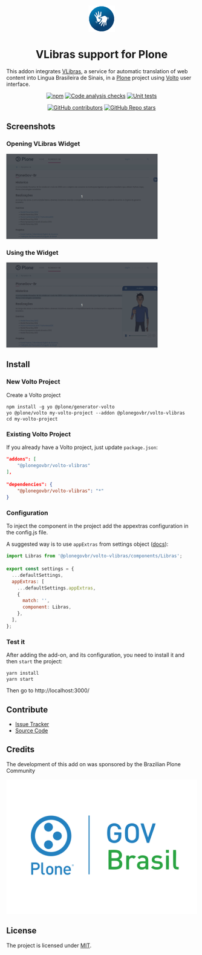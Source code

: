 <div align="center"><img alt="logo" src="./docs/icon.png" width="70" /></div>

<h1 align="center">VLibras support for Plone</h1>

This addon integrates [VLibras](https://www.gov.br/governodigital/pt-br/vlibras/), a service for automatic translation of web content into Lingua Brasileira de Sinais, in a [Plone](https://plone.org) project using [Volto](https://github.com/plone/volto) user interface.

<div align="center">

[![npm](https://img.shields.io/npm/v/@plonegovbr/volto-vlibras)](https://www.npmjs.com/package/@plonegovbr/volto-vlibras)
[![Code analysis checks](https://github.com/plonegovbr/volto-vlibras/actions/workflows/code.yml/badge.svg)](https://github.com/plonegovbr/volto-vlibras/actions/workflows/code.yml)
[![Unit tests](https://github.com/plonegovbr/volto-vlibras/actions/workflows/unit.yml/badge.svg)](https://github.com/plonegovbr/volto-vlibras/actions/workflows/unit.yml)

[![GitHub contributors](https://img.shields.io/github/contributors/plonegovbr/volto-vlibras)](https://github.com/plonegovbr/volto-vlibras)
[![GitHub Repo stars](https://img.shields.io/github/stars/plonegovbr/volto-vlibras?style=social)](https://github.com/plonegovbr/volto-vlibras)

</div>

## Screenshots

### Opening VLibras Widget

<img alt="VLibras: Abertura" src="./docs/vlibras-opening.gif" width="400" />

### Using the Widget

<img alt="VLibras: Leitura" src="./docs/vlibras-usage.gif" width="400" />


## Install

### New Volto Project

Create a Volto project

```shell
npm install -g yo @plone/generator-volto
yo @plone/volto my-volto-project --addon @plonegovbr/volto-vlibras
cd my-volto-project
```

### Existing Volto Project

If you already have a Volto project, just update `package.json`:

```JSON
"addons": [
    "@plonegovbr/volto-vlibras"
],

"dependencies": {
    "@plonegovbr/volto-vlibras": "*"
}
```
### Configuration <a name="config"></a>

To inject the component in the project add the appextras configuration in the config.js file.

A suggested way is to use `appExtras` from settings object ([docs](https://6.dev-docs.plone.org/volto/recipes/appextras.html)):

```jsx
import Libras from '@plonegovbr/volto-vlibras/components/Libras';

export const settings = {
  ...defaultSettings,
  appExtras: [
    ...defaultSettings.appExtras,
    {
      match: '',
      component: Libras,
    },
  ],
};
```

### Test it

After adding the add-on, and its configuration, you need to install it and then `start` the project:

```shell
yarn install
yarn start
```

Then go to http://localhost:3000/

## Contribute

- [Issue Tracker](https://github.com/plonegovbr/volto-vlibras/issues)
- [Source Code](https://github.com/plonegovbr/volto-vlibras/)

## Credits

The development of this add on was sponsored by the Brazilian Plone Community

[![PloneGov-Br](docs/plonegovbr.png)](https://plone.org.br/)

## License

The project is licensed under [MIT](./LICENSE).
